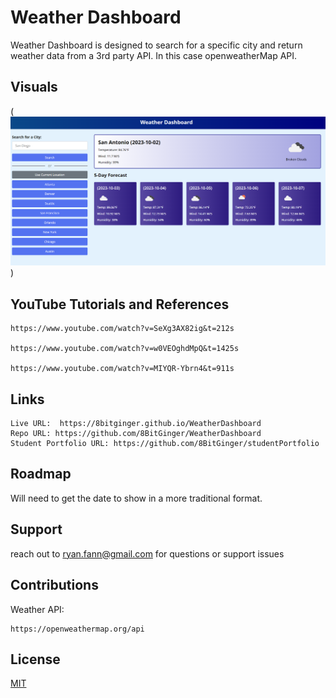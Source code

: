 # Weather Dashboard

Weather Dashboard is designed to search for a specific city and return weather data from a 3rd party API.  In this case openweatherMap API.  

## Visuals

(![Alt text](assets/images/Weather-Live-Screenshot.png))

## YouTube Tutorials and References
```
https://www.youtube.com/watch?v=SeXg3AX82ig&t=212s

https://www.youtube.com/watch?v=w0VEOghdMpQ&t=1425s

https://www.youtube.com/watch?v=MIYQR-Ybrn4&t=911s
```

## Links
```
Live URL:  https://8bitginger.github.io/WeatherDashboard
Repo URL: https://github.com/8BitGinger/WeatherDashboard
Student Portfolio URL: https://github.com/8BitGinger/studentPortfolio
```

## Roadmap
Will need to get the date to show in a more traditional format.  

## Support
reach out to ryan.fann@gmail.com for questions or support issues


## Contributions
Weather API:
```
https://openweathermap.org/api
```
## License

[MIT](https://choosealicense.com/licenses/mit/)